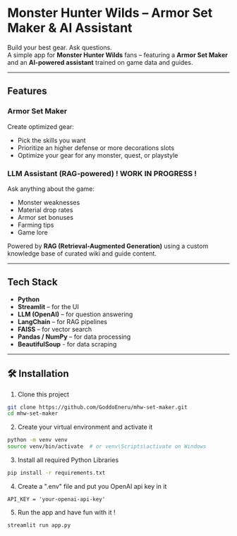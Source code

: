 # Monster Hunter Wilds – Armor Set Maker & AI Assistant

Build your best gear. Ask questions.  
A simple app for **Monster Hunter Wilds** fans – featuring a **Armor Set Maker** and an **AI-powered assistant** trained on game data and guides.

---

## Features

### Armor Set Maker
Create optimized gear:
- Pick the skills you want
- Prioritize an higher defense or more decorations slots
- Optimize your gear for any monster, quest, or playstyle

### LLM Assistant (RAG-powered) ! WORK IN PROGRESS !
Ask anything about the game:
- Monster weaknesses
- Material drop rates
- Armor set bonuses
- Farming tips
- Game lore

Powered by **RAG (Retrieval-Augmented Generation)** using a custom knowledge base of curated wiki and guide content.

---

## Tech Stack

- **Python**
- **Streamlit** – for the UI
- **LLM (OpenAI)** – for question answering
- **LangChain** – for RAG pipelines
- **FAISS** – for vector search
- **Pandas / NumPy** – for data processing
- **BeautifulSoup** - for data scraping

---

## 🛠 Installation

1. Clone this project
```bash
git clone https://github.com/GoddoEneru/mhw-set-maker.git
cd mhw-set-maker
```
2. Create your virtual environment and activate it
```bash
python -m venv venv
source venv/bin/activate  # or venv\Scripts\activate on Windows
```

3. Install all required Python Libraries
```bash
pip install -r requirements.txt
```

4. Create a ".env" file and put you OpenAI api key in it
```
API_KEY = 'your-openai-api-key'
```

5. Run the app and have fun with it !
```bash
streamlit run app.py
```
